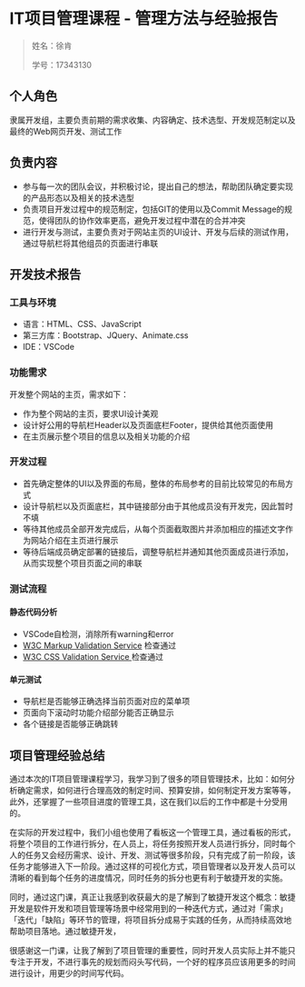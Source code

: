 # IT项目管理课程 - 管理方法与经验报告

> 姓名：徐肯
>
> 学号：17343130

## 个人角色

隶属开发组，主要负责前期的需求收集、内容确定、技术选型、开发规范制定以及最终的Web网页开发、测试工作

## 负责内容

+ 参与每一次的团队会议，并积极讨论，提出自己的想法，帮助团队确定要实现的产品形态以及相关的技术选型
+ 负责项目开发过程中的规范制定，包括GIT的使用以及Commit Message的规范，使得团队的协作效率更高，避免开发过程中潜在的合并冲突
+ 进行开发与测试，主要负责对于网站主页的UI设计、开发与后续的测试作用，通过导航栏将其他组员的页面进行串联

## 开发技术报告

### 工具与环境

+ 语言：HTML、CSS、JavaScript
+ 第三方库：Bootstrap、JQuery、Animate.css
+ IDE：VSCode

### 功能需求

开发整个网站的主页，需求如下：

+ 作为整个网站的主页，要求UI设计美观
+ 设计好公用的导航栏Header以及页面底栏Footer，提供给其他页面使用
+ 在主页展示整个项目的信息以及相关功能的介绍

### 开发过程

+ 首先确定整体的UI以及界面的布局，整体的布局参考的目前比较常见的布局方式
+ 设计导航栏以及页面底栏，其中链接部分由于其他成员没有开发完，因此暂时不填
+ 等待其他成员全部开发完成后，从每个页面截取图片并添加相应的描述文字作为网站介绍在主页进行展示
+ 等待后端成员确定部署的链接后，调整导航栏并通知其他页面成员进行添加，从而实现整个项目页面之间的串联

### 测试流程

#### 静态代码分析

- VSCode自检测，消除所有warning和error
- [W3C Markup Validation Service](https://validator.w3.org/) 检查通过
- [W3C CSS Validation Service ](http://jigsaw.w3.org/css-validator/)检查通过

#### 单元测试

- 导航栏是否能够正确选择当前页面对应的菜单项
- 页面向下滚动时功能介绍部分能否正确显示
- 各个链接是否能够正确跳转

## 项目管理经验总结

通过本次的IT项目管理课程学习，我学习到了很多的项目管理技术，比如：如何分析确定需求，如何进行合理高效的制定时间、预算安排，如何制定开发方案等等，此外，还掌握了一些项目进度的管理工具，这在我们以后的工作中都是十分受用的。

在实际的开发过程中，我们小组也使用了看板这一个管理工具，通过看板的形式，将整个项目的工作进行拆分，在人员上，将任务按照开发人员进行拆分，同时每个人的任务又会经历需求、设计、开发、测试等很多阶段，只有完成了前一阶段，该任务才能够进入下一阶段。通过这样的可视化方式，项目管理者以及开发人员可以清晰的看到每个任务的进度情况，同时任务的拆分也更有利于敏捷开发的实施。

同时，通过这门课，真正让我感到收获最大的是了解到了敏捷开发这个概念：敏捷开发是软件开发和项目管理等场景中经常用到的一种迭代方式，通过对「需求」「迭代」「缺陷」等环节的管理，将项目拆分成易于实践的任务，从而持续高效地帮助项目落地。通过敏捷开发，

很感谢这一门课，让我了解到了项目管理的重要性，同时开发人员实际上并不能只专注于开发，不进行事先的规划而闷头写代码，一个好的程序员应该用更多的时间进行设计，用更少的时间写代码。